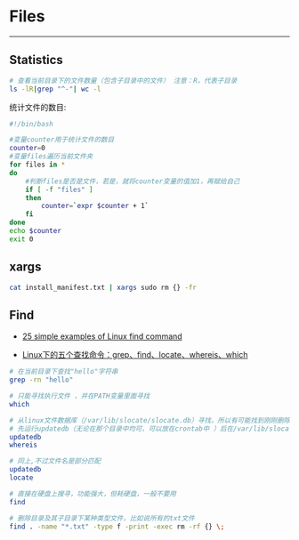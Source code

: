 # Files

-----

## Statistics

```sh
# 查看当前目录下的文件数量（包含子目录中的文件） 注意：R，代表子目录
ls -lR|grep "^-"| wc -l
```

统计文件的数目:

```bash
#!/bin/bash

#变量counter用于统计文件的数目
counter=0
#变量files遍历当前文件夹
for files in *
do
	#判断files是否是文件，若是，就将counter变量的值加1，再赋给自己
	if [ -f "files" ]
	then
		counter=`expr $counter + 1`
	fi
done
echo $counter
exit 0
```

## xargs 

```sh
cat install_manifest.txt | xargs sudo rm {} -fr
```

## Find

* [25 simple examples of Linux find command](http://www.binarytides.com/linux-find-command-examples/)

* [Linux下的五个查找命令：grep、find、locate、whereis、which](http://www.cnblogs.com/wanqieddy/archive/2011/07/15/2107071.html)

```bash
# 在当前目录下查找"hello"字符串
grep -rn "hello"

# 只能寻找执行文件 ，并在PATH变量里面寻找
which

# 从linux文件数据库（/var/lib/slocate/slocate.db）寻找，所以有可能找到刚刚删除或者没有发现新建的文件
# 先运行updatedb（无论在那个目录中均可，可以放在crontab中 ）后在/var/lib/slocate/下生成 slocate.db 数据库即可快速查找，在命令提示符下直接执行#updatedb命令即可
updatedb
whereis

# 同上,不过文件名是部分匹配
updatedb
locate

# 直接在硬盘上搜寻，功能强大，但耗硬盘，一般不要用
find

# 删除目录及其子目录下某种类型文件，比如说所有的txt文件
find . -name "*.txt" -type f -print -exec rm -rf {} \;
```

